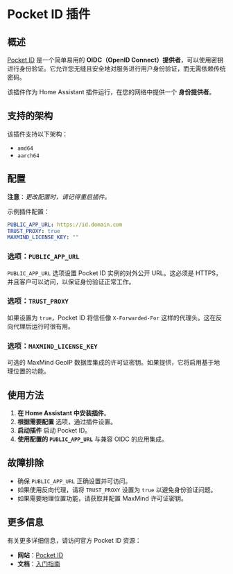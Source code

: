 # Pocket ID 插件

## 概述

[Pocket ID](https://pocket-id.org/) 是一个简单易用的 **OIDC（OpenID Connect）提供者**，可以使用密钥进行身份验证。它允许您无缝且安全地对服务进行用户身份验证，而无需依赖传统密码。

该插件作为 Home Assistant 插件运行，在您的网络中提供一个 **身份提供者**。

## 支持的架构

该插件支持以下架构：

- `amd64`
- `aarch64`

## 配置

**注意**：_更改配置时，请记得重启插件。_

示例插件配置：

```yaml
PUBLIC_APP_URL: https://id.domain.com
TRUST_PROXY: true
MAXMIND_LICENSE_KEY: ""
```

### 选项：`PUBLIC_APP_URL`

`PUBLIC_APP_URL` 选项设置 Pocket ID 实例的对外公开 URL。这必须是 HTTPS，并且客户可以访问，以保证身份验证正常工作。

### 选项：`TRUST_PROXY`

如果设置为 `true`，Pocket ID 将信任像 `X-Forwarded-For` 这样的代理头。这在反向代理后运行时很有用。

### 选项：`MAXMIND_LICENSE_KEY`

可选的 MaxMind GeoIP 数据库集成的许可证密钥。如果提供，它将启用基于地理位置的功能。

## 使用方法

1. **在 Home Assistant 中安装插件**。
2. **根据需要配置** 选项，通过插件设置。
3. **启动插件** 启动 Pocket ID。
4. **使用配置的 `PUBLIC_APP_URL`** 与兼容 OIDC 的应用集成。

## 故障排除

- 确保 `PUBLIC_APP_URL` 正确设置并可访问。
- 如果使用反向代理，请将 `TRUST_PROXY` 设置为 `true` 以避免身份验证问题。
- 如果需要地理位置功能，请获取并配置 MaxMind 许可证密钥。

## 更多信息

有关更多详细信息，请访问官方 Pocket ID 资源：

- **网站**：[Pocket ID](https://pocket-id.org/)
- **文档**：[入门指南](https://pocket-id.org/docs/introduction/)